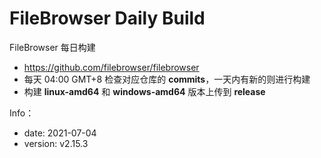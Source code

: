 # FileBrowser Daily Build

FileBrowser 每日构建
- https://github.com/filebrowser/filebrowser
- 每天 04:00 GMT+8 检查对应仓库的 **commits**，一天内有新的则进行构建
- 构建 **linux-amd64** 和 **windows-amd64** 版本上传到 **release**

Info：
- date: 2021-07-04
- version: v2.15.3